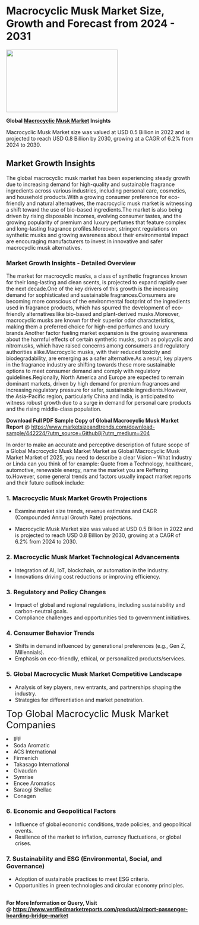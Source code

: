 <H1>Macrocyclic Musk Market Size, Growth and Forecast from 2024 - 2031</H1><img class="aligncenter size-medium wp-image-584254" src="https://thirdeyenews.in/wp-content/uploads/2024/09/Global-Market-Research-300x168.jpeg" alt="" width="300" height="168" /><p><strong>Global&nbsp;<a href="https://www.marketsizeandtrends.com/download-sample/442224/?utm_source=Github8j?utm_medium=204">Macrocyclic Musk Market</a> Insights</strong></p><p>Macrocyclic Musk Market size was valued at USD 0.5 Billion in 2022 and is projected to reach USD 0.8 Billion by 2030, growing at a CAGR of 6.2% from 2024 to 2030.</p><p><h2>Market Growth Insights</h2> The global macrocyclic musk market has been experiencing steady growth due to increasing demand for high-quality and sustainable fragrance ingredients across various industries, including personal care, cosmetics, and household products.With a growing consumer preference for eco-friendly and natural alternatives, the macrocyclic musk market is witnessing a shift toward the use of bio-based ingredients.The market is also being driven by rising disposable incomes, evolving consumer tastes, and the growing popularity of premium and luxury perfumes that feature complex and long-lasting fragrance profiles.Moreover, stringent regulations on synthetic musks and growing awareness about their environmental impact are encouraging manufacturers to invest in innovative and safer macrocyclic musk alternatives.<h3>Market Growth Insights - Detailed Overview</h3> The market for macrocyclic musks, a class of synthetic fragrances known for their long-lasting and clean scents, is projected to expand rapidly over the next decade.One of the key drivers of this growth is the increasing demand for sophisticated and sustainable fragrances.Consumers are becoming more conscious of the environmental footprint of the ingredients used in fragrance products, which has spurred the development of eco-friendly alternatives like bio-based and plant-derived musks.Moreover, macrocyclic musks are known for their superior odor characteristics, making them a preferred choice for high-end perfumes and luxury brands.Another factor fueling market expansion is the growing awareness about the harmful effects of certain synthetic musks, such as polycyclic and nitromusks, which have raised concerns among consumers and regulatory authorities alike.Macrocyclic musks, with their reduced toxicity and biodegradability, are emerging as a safer alternative.As a result, key players in the fragrance industry are shifting towards these more sustainable options to meet consumer demand and comply with regulatory guidelines.Regionally, North America and Europe are expected to remain dominant markets, driven by high demand for premium fragrances and increasing regulatory pressure for safer, sustainable ingredients.However, the Asia-Pacific region, particularly China and India, is anticipated to witness robust growth due to a surge in demand for personal care products and the rising middle-class population.<p><span class=""><strong>Download Full PDF Sample Copy of Global Macrocyclic Musk Market Report</strong> @ <a href="https://www.marketsizeandtrends.com/download-sample/442224/?utm_source=Github8j?utm_medium=204" target="_blank">https://www.marketsizeandtrends.com/download-sample/442224/?utm_source=Github8j?utm_medium=204</a></span></p><p>In order to make an accurate and perceptive description of future scope of a Global&nbsp;Macrocyclic Musk Market Market as Global&nbsp;Macrocyclic Musk Market Market of 2025, you need to describe a clear Vision &ndash; What Industry or Linda can you think of for example: Quote from a Technology, healthcare, automotive, renewable energy, name the market you are Reffering to.However, some general trends and factors usually impact market reports and their future outlook include:</p><h3>1.&nbsp;<strong>Macrocyclic Musk Market Growth Projections</strong></h3><ul><li>Examine market size trends, revenue estimates and CAGR (Compounded Annual Growth Rate) projections.</li><li><p>Macrocyclic Musk Market size was valued at USD 0.5 Billion in 2022 and is projected to reach USD 0.8 Billion by 2030, growing at a CAGR of 6.2% from 2024 to 2030.</p></li></ul><h3>2.&nbsp;<strong>Macrocyclic Musk Market Technological Advancements</strong></h3><ul><li>Integration of AI, IoT, blockchain, or automation in the industry.</li><li>Innovations driving cost reductions or improving efficiency.</li></ul><h3>3.&nbsp;<strong>Regulatory and Policy Changes</strong></h3><ul><li>Impact of global and regional regulations, including sustainability and carbon-neutral goals.</li><li>Compliance challenges and opportunities tied to government initiatives.</li></ul><h3>4.&nbsp;<strong>Consumer Behavior Trends</strong></h3><ul><li>Shifts in demand influenced by generational preferences (e.g., Gen Z, Millennials).</li><li>Emphasis on eco-friendly, ethical, or personalized products/services.</li></ul><h3>5.&nbsp;<strong>Global Macrocyclic Musk Market Competitive Landscape</strong></h3><ul><li>Analysis of key players, new entrants, and partnerships shaping the industry.</li><li>Strategies for differentiation and market penetration.</li></ul><p data-pm-slice="1 1 []"><span style="color: inherit; font-family: inherit; font-size: 25px;">Top Global Macrocyclic Musk Market Companies</span></p><div class="" data-test-id=""><p><li>IFF</li><li> Soda Aromatic</li><li> ACS International</li><li> Firmenich</li><li> Takasago International</li><li> Givaudan</li><li> Symrise</li><li> Encee Aromatics</li><li> Saraogi Shellac</li><li> Conagen</li></p></div><h3>6.&nbsp;<strong>Economic and Geopolitical Factors</strong></h3><ul><li>Influence of global economic conditions, trade policies, and geopolitical events.</li><li>Resilience of the market to inflation, currency fluctuations, or global crises.</li></ul><h3>7.&nbsp;<strong>Sustainability and ESG (Environmental, Social, and Governance)</strong></h3><ul><li>Adoption of sustainable practices to meet ESG criteria.</li><li>Opportunities in green technologies and circular economy principles.</li></ul><h2><strong style="font-size: 14px;">For More Information or Query, Visit @&nbsp;</strong><a style="background-color: #ffffff; font-size: 14px;" href="https://www.marketsizeandtrends.com/report/macrocyclic-musk-market/" target="_blank">https://www.verifiedmarketreports.com/product/airport-passenger-boarding-bridge-market</a></h2>